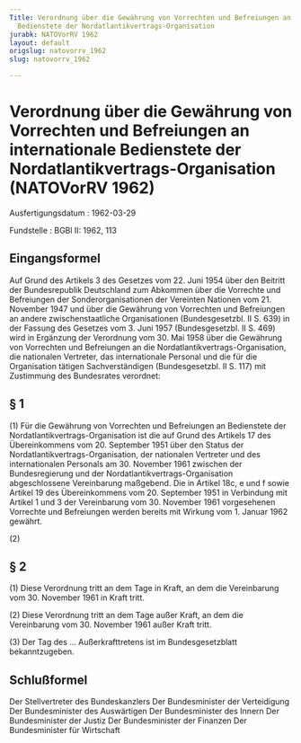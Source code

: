 ```yaml
---
Title: Verordnung über die Gewährung von Vorrechten und Befreiungen an internationale
  Bedienstete der Nordatlantikvertrags-Organisation
jurabk: NATOVorRV 1962
layout: default
origslug: natovorrv_1962
slug: natovorrv_1962

---
```


# Verordnung über die Gewährung von Vorrechten und Befreiungen an internationale Bedienstete der Nordatlantikvertrags-Organisation (NATOVorRV 1962)

Ausfertigungsdatum
:   1962-03-29

Fundstelle
:   BGBl II: 1962, 113



## Eingangsformel

Auf Grund des Artikels 3 des Gesetzes vom 22. Juni 1954 über den Beitritt der Bundesrepublik Deutschland zum Abkommen über die Vorrechte und Befreiungen der Sonderorganisationen der Vereinten Nationen vom 21. November 1947 und über die Gewährung von Vorrechten und Befreiungen an andere zwischenstaatliche Organisationen (Bundesgesetzbl. II S. 639) in der Fassung des Gesetzes vom 3. Juni 1957 (Bundesgesetzbl. II S. 469) wird in Ergänzung der Verordnung vom 30. Mai 1958 über die Gewährung von Vorrechten und Befreiungen an die Nordatlantikvertrags-Organisation, die nationalen Vertreter, das internationale Personal und die für die Organisation tätigen Sachverständigen (Bundesgesetzbl. II S. 117) mit Zustimmung des Bundesrates verordnet:


## § 1

(1) Für die Gewährung von Vorrechten und Befreiungen an Bedienstete der Nordatlantikvertrags-Organisation ist die auf Grund des Artikels 17 des Übereinkommens vom 20. September 1951 über den Status der Nordatlantikvertrags-Organisation, der nationalen Vertreter und des internationalen Personals am 30. November 1961 zwischen der Bundesregierung und der Nordatlantikvertrags-Organisation abgeschlossene Vereinbarung maßgebend. Die in Artikel 18c, e und f sowie Artikel 19 des Übereinkommens vom 20. September 1951 in Verbindung mit Artikel 1 und 3 der Vereinbarung vom 30. November 1961 vorgesehenen Vorrechte und Befreiungen werden bereits mit Wirkung vom 1. Januar 1962 gewährt.

(2)


## § 2

(1) Diese Verordnung tritt an dem Tage in Kraft, an dem die Vereinbarung vom 30. November 1961 in Kraft tritt.

(2) Diese Verordnung tritt an dem Tage außer Kraft, an dem die Vereinbarung vom 30. November 1961 außer Kraft tritt.

(3) Der Tag des ... Außerkrafttretens ist im Bundesgesetzblatt bekanntzugeben.


## Schlußformel

Der Stellvertreter des Bundeskanzlers
Der Bundesminister der Verteidigung
Der Bundesminister des Auswärtigen
Der Bundesminister des Innern
Der Bundesminister der Justiz
Der Bundesminister der Finanzen
Der Bundesminister für Wirtschaft

